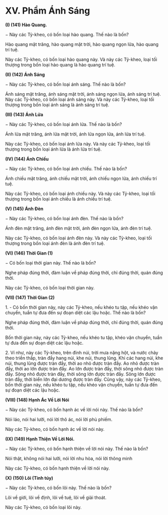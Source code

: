 # XV. Phẩm Ánh Sáng

**(I) (141) Hào Quang.**

− Này các Tỷ-kheo, có bốn loại hào quang. Thế nào là bốn?

Hào quang mặt trăng, hào quang mặt trời, hào quang ngọn lửa, hào quang trí tuệ.

Này các Tỷ-kheo, có bốn loại hào quang này. Và này các Tỷ-kheo, loại tối thượng trong bốn loại hào
quang là hào quang trí tuệ.

<!--pg-->
**(II) (142) Ánh Sáng**

− Này các Tỷ-kheo, có bốn loại ánh sáng. Thế nào là bốn?

Ánh sáng mặt trăng, ánh sáng mặt trời, ánh sáng ngọn lửa, ánh sáng trí tuệ.
Này các Tỷ-kheo, có bốn loại ánh sáng này. Và này các Tỷ-kheo, loại tối thượng trong bốn loại ánh sáng
là ánh sáng trí tuệ.

<!--pg-->
**(III) (143) Ánh Lửa**

− Này các Tỷ-kheo, có bốn loại ánh lửa. Thế nào là bốn?

Ánh lửa mặt trăng, ánh lửa mặt trời, ánh lửa ngọn lửa, ánh lửa trí tuệ.

Này các Tỷ-kheo, có bốn loại ánh lửa này. Và này các Tỷ-kheo, loại tối thượng trong bốn loại ánh lửa là
ánh lửa trí tuệ.

<!--pg-->
**(IV) (144) Ánh Chiếu**

− Này các Tỷ-kheo, có bốn loại ánh chiếu. Thế nào là bốn?

Ánh chiếu mặt trăng, ánh chiếu mặt trời, ánh chiếu ngọn lửa, ánh chiếu trí tuệ.

Này các Tỷ-kheo, có bốn loại ánh chiếu này. Và này các Tỷ-kheo, loại tối thượng trong bốn loại ánh
chiếu là ánh chiếu trí tuệ.

<!--pg-->
**(V) (145) Ánh Ðèn**

− Này các Tỷ-kheo, có bốn loại ánh đèn. Thế nào là bốn?

Ánh đèn mặt trăng, ánh đèn mặt trời, ánh đèn ngọn lửa, ánh đèn trí tuệ.

Này các Tỷ-kheo, có bốn loại ánh đèn này. Và này các Tỷ-kheo, loại tối thượng trong bốn loại ánh đèn
là ánh đèn trí tuệ.

<!--pg-->
**(VI) (146) Thời Gian (1)**

− Có bốn loại thời gian này. Thế nào là bốn?

Nghe pháp đúng thời, đàm luận về pháp đúng thời, chỉ đúng thời, quán đúng thời.

Này các Tỷ-kheo, có bốn loại thời gian này.

<!--pg-->
**(VII) (147) Thời Gian (2)**


1\. - Có bốn thời gian này, này các Tỷ-kheo, nếu khéo tu tập, nếu khéo vận chuyển, tuần tự đưa đến sự
đoạn diệt các lậu hoặc. Thế nào là bốn?

Nghe pháp đúng thời, đàm luận về pháp đúng thời, chỉ đúng thời, quán đúng thời.

Bốn thời gian này, này các Tỷ-kheo, nếu khéo tu tập, khéo vận chuyển, tuần tự đưa đến sự đoạn diệt các
lậu hoặc.


2\. Ví như, này các Tỷ-kheo, trên đỉnh núi, trời mưa nặng hột, và nước chảy theo triền thấp, tràn đầy
hang núi, khe núi, thung lũng. Khi các hang núi, khe núi, thung lũng được tràn đầy, thời ao nhỏ được
tràn đầy. Ao nhỏ được tràn đầy, thời ao lớn được tràn đầy. Ao lớn được tràn đầy, thời sông nhỏ được
tràn đầy. Sông nhỏ được tràn đầy, thời sông lớn được tràn đầy. Sông lớn được tràn đầy, thời biển lớn đại
dương được tràn đầy. Cũng vậy, này các Tỷ-kheo, bốn thời gian này, nếu khéo tu tập, nếu khéo vận
chuyển, tuần tự đưa đến sự đoạn diệt các lậu hoặc.

<!--pg-->
**(VIII) (148) Hạnh Ác Về Lời Nói**

− Này các Tỷ-kheo, có bốn hạnh ác về lời nói này. Thế nào là bốn?

Nói láo, nói hai lưỡi, nói lời thô ác, nói lời phù phiếm.

Này các Tỷ-kheo, có bốn hạnh ác về lời nói này.

<!--pg-->
**(IX) (149) Hạnh Thiện Về Lời Nói.**

− Này các Tỷ-kheo, có bốn hạnh thiện về lời nói này. Thế nào là bốn?

Nói thật, không nói hai lưỡi, nói lời nhu hòa, nói lời thông minh

Này các Tỷ-kheo, có bốn hạnh thiện về lời nói này.

<!--pg-->
**(X) (150) Lõi (Tinh túy)**

− Này các Tỷ-kheo, có bốn lõi này. Thế nào là bốn?

Lõi về giới, lõi về định, lõi về tuệ, lõi về giải thoát.

Này các Tỷ-kheo, có bốn loại lõi này.

